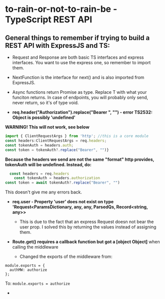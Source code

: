 # to-rain-or-not-to-rain-be - TypeScript REST API
## General things to remember if trying to build a REST API with ExpressJS and TS: 
- Request and Response are both basic TS interfaces and express interfaces. You want to use the express one, so remember to import them. 
- NextFunction is the interface for next() and is also imported from ExpressJS. 
- Async functions return Promise<T> as type. Replace T with what your funciton returns. In case of endpoints, you will probably only send, never return, so it's of type void. 

- **req.header("Authorization").replace("Bearer ", "") - error TS2532: Object is possibly 'undefined'**

**WARNING! This will not work, see below**
```js
import { ClientRequestArgs } from 'http'; //this is a core module
const headers:ClientRequestArgs = req.headers;
const tokenAuth = headers.auth; 
const token = tokenAuth?.replace("Bearer", "")}
```

**Because the headers we send are not the same "format" http provides, tokenAuth will be undefined. Instead, do:**

```js
  const headers = req.headers
    const tokenAuth = headers.authorization
const token = await tokenAuth?.replace("Bearer", "")
```

This doesn't give me any errors back. 

- **req.user - Property 'user' does not exist on type 'Request<ParamsDictionary, any, any, ParsedQs, Record<string, any>>** 
  - This is due to the fact that an express Request doesn not bear the user prop. I solved this by returning the values instead of assigning them.

- **Route.get() requires a callback function but got a [object Object]** when calling the middleware
  - Changed the exports of the middleware from: 
```
module.exports = {
  authMW: authorize
};
```
To: 
```module.exports = authorize```

- 

